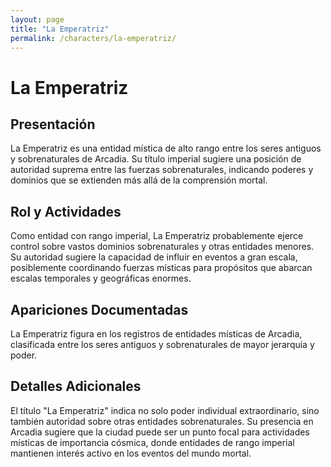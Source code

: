 ```yaml
---
layout: page
title: "La Emperatriz"
permalink: /characters/la-emperatriz/
---
```


# La Emperatriz

## Presentación
La Emperatriz es una entidad mística de alto rango entre los seres antiguos y sobrenaturales de Arcadia. Su título imperial sugiere una posición de autoridad suprema entre las fuerzas sobrenaturales, indicando poderes y dominios que se extienden más allá de la comprensión mortal.

## Rol y Actividades
Como entidad con rango imperial, La Emperatriz probablemente ejerce control sobre vastos dominios sobrenaturales y otras entidades menores. Su autoridad sugiere la capacidad de influir en eventos a gran escala, posiblemente coordinando fuerzas místicas para propósitos que abarcan escalas temporales y geográficas enormes.

## Apariciones Documentadas
La Emperatriz figura en los registros de entidades místicas de Arcadia, clasificada entre los seres antiguos y sobrenaturales de mayor jerarquía y poder.

## Detalles Adicionales
El título "La Emperatriz" indica no solo poder individual extraordinario, sino también autoridad sobre otras entidades sobrenaturales. Su presencia en Arcadia sugiere que la ciudad puede ser un punto focal para actividades místicas de importancia cósmica, donde entidades de rango imperial mantienen interés activo en los eventos del mundo mortal.